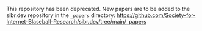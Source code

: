 This repository has been deprecated. New papers are to be added to the sibr.dev repository in the `_papers` directory: https://github.com/Society-for-Internet-Blaseball-Research/sibr.dev/tree/main/_papers
